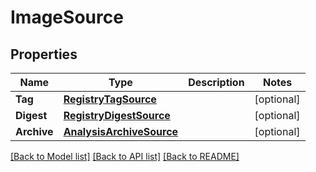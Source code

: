 # ImageSource

## Properties

Name | Type | Description | Notes
------------ | ------------- | ------------- | -------------
**Tag** | [**RegistryTagSource**](RegistryTagSource.md) |  | [optional] 
**Digest** | [**RegistryDigestSource**](RegistryDigestSource.md) |  | [optional] 
**Archive** | [**AnalysisArchiveSource**](AnalysisArchiveSource.md) |  | [optional] 

[[Back to Model list]](../README.md#documentation-for-models) [[Back to API list]](../README.md#documentation-for-api-endpoints) [[Back to README]](../README.md)


